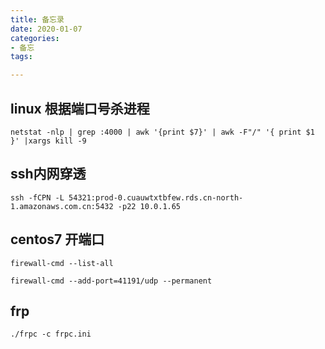 ```yaml
---
title: 备忘录
date: 2020-01-07
categories:
- 备忘
tags:

---
```


## linux 根据端口号杀进程

```
netstat -nlp | grep :4000 | awk '{print $7}' | awk -F"/" '{ print $1 }' |xargs kill -9

```

## ssh内网穿透

```
ssh -fCPN -L 54321:prod-0.cuauwtxtbfew.rds.cn-north-1.amazonaws.com.cn:5432 -p22 10.0.1.65

```

##  centos7 开端口

```
firewall-cmd --list-all

firewall-cmd --add-port=41191/udp --permanent
```

## frp 

```
./frpc -c frpc.ini

```